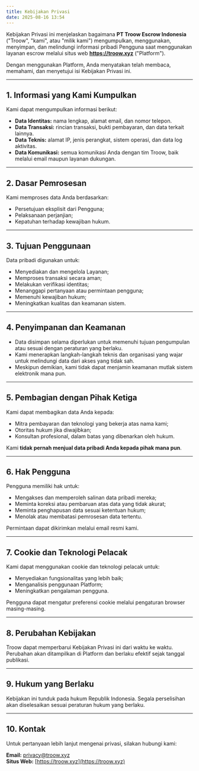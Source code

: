 ```yaml
---
title: Kebijakan Privasi
date: 2025-08-16 13:54
---
```

Kebijakan Privasi ini menjelaskan bagaimana **PT Troow Escrow Indonesia** ("Troow", "kami", atau "milik kami") mengumpulkan, menggunakan, menyimpan, dan melindungi informasi pribadi Pengguna saat menggunakan layanan escrow melalui situs web **https://troow.xyz** ("Platform").

Dengan menggunakan Platform, Anda menyatakan telah membaca, memahami, dan menyetujui isi Kebijakan Privasi ini.

---

## 1. Informasi yang Kami Kumpulkan

Kami dapat mengumpulkan informasi berikut:

- **Data Identitas:** nama lengkap, alamat email, dan nomor telepon.
- **Data Transaksi:** rincian transaksi, bukti pembayaran, dan data terkait lainnya.
- **Data Teknis:** alamat IP, jenis perangkat, sistem operasi, dan data log aktivitas.
- **Data Komunikasi:** semua komunikasi Anda dengan tim Troow, baik melalui email maupun layanan dukungan.

---

## 2. Dasar Pemrosesan

Kami memproses data Anda berdasarkan:

- Persetujuan eksplisit dari Pengguna;
- Pelaksanaan perjanjian;
- Kepatuhan terhadap kewajiban hukum.

---

## 3. Tujuan Penggunaan

Data pribadi digunakan untuk:

- Menyediakan dan mengelola Layanan;
- Memproses transaksi secara aman;
- Melakukan verifikasi identitas;
- Menanggapi pertanyaan atau permintaan pengguna;
- Memenuhi kewajiban hukum;
- Meningkatkan kualitas dan keamanan sistem.

---

## 4. Penyimpanan dan Keamanan

- Data disimpan selama diperlukan untuk memenuhi tujuan pengumpulan atau sesuai dengan peraturan yang berlaku.
- Kami menerapkan langkah-langkah teknis dan organisasi yang wajar untuk melindungi data dari akses yang tidak sah.
- Meskipun demikian, kami tidak dapat menjamin keamanan mutlak sistem elektronik mana pun.

---

## 5. Pembagian dengan Pihak Ketiga

Kami dapat membagikan data Anda kepada:

- Mitra pembayaran dan teknologi yang bekerja atas nama kami;
- Otoritas hukum jika diwajibkan;
- Konsultan profesional, dalam batas yang dibenarkan oleh hukum.

Kami **tidak pernah menjual data pribadi Anda kepada pihak mana pun**.

---

## 6. Hak Pengguna

Pengguna memiliki hak untuk:

- Mengakses dan memperoleh salinan data pribadi mereka;
- Meminta koreksi atau pembaruan atas data yang tidak akurat;
- Meminta penghapusan data sesuai ketentuan hukum;
- Menolak atau membatasi pemrosesan data tertentu.

Permintaan dapat dikirimkan melalui email resmi kami.

---

## 7. Cookie dan Teknologi Pelacak

Kami dapat menggunakan cookie dan teknologi pelacak untuk:

- Menyediakan fungsionalitas yang lebih baik;
- Menganalisis penggunaan Platform;
- Meningkatkan pengalaman pengguna.

Pengguna dapat mengatur preferensi cookie melalui pengaturan browser masing-masing.

---

## 8. Perubahan Kebijakan

Troow dapat memperbarui Kebijakan Privasi ini dari waktu ke waktu. Perubahan akan ditampilkan di Platform dan berlaku efektif sejak tanggal publikasi.

---

## 9. Hukum yang Berlaku

Kebijakan ini tunduk pada hukum Republik Indonesia. Segala perselisihan akan diselesaikan sesuai peraturan hukum yang berlaku.

---

## 10. Kontak

Untuk pertanyaan lebih lanjut mengenai privasi, silakan hubungi kami:

**Email:** [privacy@troow.xyz](mailto:privacy@troow.xyz)  
**Situs Web:** [https://troow.xyz](https://troow.xyz)
